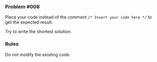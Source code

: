 
### Problem #008

Place your code instead of the comment `/* Insert your code here */` to get the expected result.

Try to write the shortest solution.


### Rules

Do not modify the existing code.
